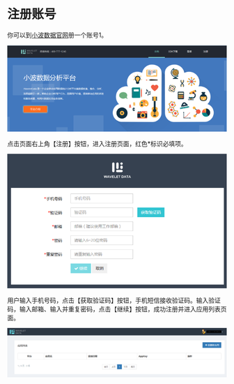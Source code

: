 # 注册账号

你可以到[小波数据官网](http://xiaobodata.com/)册一个账号1。

![](/assets/注册1.png)

点击页面右上角【注册】按钮，进入注册页面，红色\*标识必填项。

![](/assets/注册2.png)

用户输入手机号码，点击【获取验证码】按钮，手机短信接收验证码。输入验证码，输入邮箱、输入并重复密码，点击【继续】按钮，成功注册并进入应用列表页面。

![](/assets/注册3.png)

